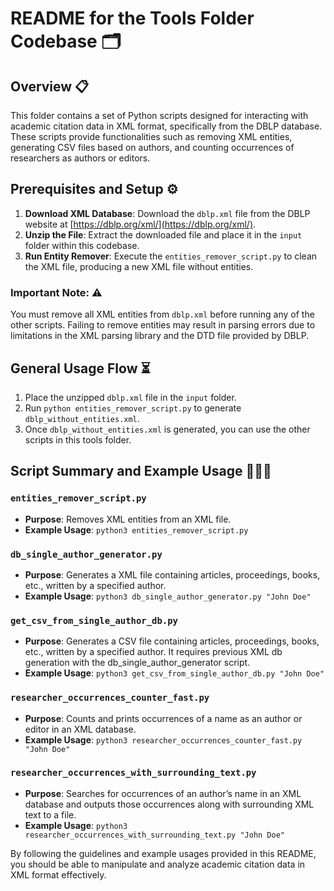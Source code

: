 # README for the Tools Folder Codebase 🗂️

## Overview 📋

This folder contains a set of Python scripts designed for interacting with academic citation data in XML format, specifically from the DBLP database. These scripts provide functionalities such as removing XML entities, generating CSV files based on authors, and counting occurrences of researchers as authors or editors.

## Prerequisites and Setup ⚙️

1. **Download XML Database**: Download the `dblp.xml` file from the DBLP website at [https://dblp.org/xml/](https://dblp.org/xml/).
2. **Unzip the File**: Extract the downloaded file and place it in the `input` folder within this codebase.
3. **Run Entity Remover**: Execute the `entities_remover_script.py` to clean the XML file, producing a new XML file without entities.

### Important Note: ⚠️

You must remove all XML entities from `dblp.xml` before running any of the other scripts. Failing to remove entities may result in parsing errors due to limitations in the XML parsing library and the DTD file provided by DBLP.

## General Usage Flow ⏳

1. Place the unzipped `dblp.xml` file in the `input` folder.
2. Run `python entities_remover_script.py` to generate `dblp_without_entities.xml`.
3. Once `dblp_without_entities.xml` is generated, you can use the other scripts in this tools folder.

## Script Summary and Example Usage 📜👨‍💻

### `entities_remover_script.py`

- **Purpose**: Removes XML entities from an XML file.
- **Example Usage**: `python3 entities_remover_script.py`

### `db_single_author_generator.py`

- **Purpose**: Generates a XML file containing articles, proceedings, books, etc., written by a specified author.
- **Example Usage**: `python3 db_single_author_generator.py "John Doe"`

### `get_csv_from_single_author_db.py`

- **Purpose**: Generates a CSV file containing articles, proceedings, books, etc., written by a specified author. It requires previous XML db generation with the db_single_author_generator script.
- **Example Usage**: `python3 get_csv_from_single_author_db.py "John Doe"`

### `researcher_occurrences_counter_fast.py`

- **Purpose**: Counts and prints occurrences of a name as an author or editor in an XML database.
- **Example Usage**: `python3 researcher_occurrences_counter_fast.py "John Doe"`

### `researcher_occurrences_with_surrounding_text.py`

- **Purpose**: Searches for occurrences of an author’s name in an XML database and outputs those occurrences along with surrounding XML text to a file.
- **Example Usage**: `python3 researcher_occurrences_with_surrounding_text.py "John Doe"`

By following the guidelines and example usages provided in this README, you should be able to manipulate and analyze academic citation data in XML format effectively.